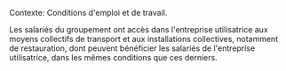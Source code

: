 Contexte: Conditions d'emploi et de travail.

Les salariés du groupement ont accès dans l'entreprise utilisatrice aux moyens collectifs de transport et aux installations collectives, notamment de restauration, dont peuvent bénéficier les salariés de l'entreprise utilisatrice, dans les mêmes conditions que ces derniers.